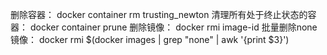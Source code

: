 删除容器：
    docker container rm  trusting_newton
清理所有处于终止状态的容器：
    docker container prune
删除镜像：
    docker rmi image-id
批量删除none镜像：
    docker rmi $(docker images | grep "none" | awk '{print $3}') 